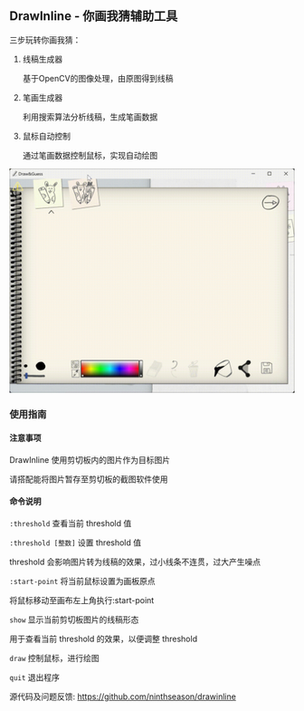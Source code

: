 ##  DrawInline - 你画我猜辅助工具

三步玩转你画我猜：

1. 线稿生成器

   基于OpenCV的图像处理，由原图得到线稿

2. 笔画生成器

   利用搜索算法分析线稿，生成笔画数据

3. 鼠标自动控制

   通过笔画数据控制鼠标，实现自动绘图

![](./rendering.gif)

### 使用指南

#### 注意事项

DrawInline 使用剪切板内的图片作为目标图片

请搭配能将图片暂存至剪切板的截图软件使用

#### 命令说明

`:threshold` 查看当前 threshold 值

`:threshold [整数]` 设置 threshold 值

threshold 会影响图片转为线稿的效果，过小线条不连贯，过大产生噪点

`:start-point` 将当前鼠标设置为画板原点

将鼠标移动至画布左上角执行:start-point

`show` 显示当前剪切板图片的线稿形态

用于查看当前 threshold 的效果，以便调整 threshold

`draw` 控制鼠标，进行绘图

`quit` 退出程序

源代码及问题反馈: https://github.com/ninthseason/drawinline